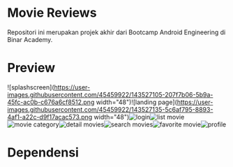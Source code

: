 # Movie Reviews
Repositori ini merupakan projek akhir dari Bootcamp Android Engineering di Binar Academy.
# Preview
![splashscreen](https://user-images.githubusercontent.com/45459922/143527105-207f7b06-5b9a-45fc-ac0b-c676a6cf8512.png width="48")![landing page](https://user-images.githubusercontent.com/45459922/143527135-5c6af795-8893-4af1-a22c-d9f17acac573.png width="48")![login](https://user-images.githubusercontent.com/45459922/143527149-56bc4f33-e3a0-43e6-b966-ce9bb7bf63fa.png)![list movie](https://user-images.githubusercontent.com/45459922/143527159-6f492e32-36bf-4ba8-95e9-24bb7a82e3e1.png)![movie category](https://user-images.githubusercontent.com/45459922/143527186-49719dcc-ca52-4b9f-9069-6023f09463bf.png)![detail movies](https://user-images.githubusercontent.com/45459922/143527225-f3dda6fa-27eb-4abb-a56a-14f334e77979.png)![search movies](https://user-images.githubusercontent.com/45459922/143527271-a6151106-a83f-402f-b6ff-421c5a2712dc.png)![favorite movie](https://user-images.githubusercontent.com/45459922/143527287-f3c5a31b-f151-4723-a3f9-f1df045aca6f.png)![profile](https://user-images.githubusercontent.com/45459922/143527304-fb044939-7a2f-4cd8-859a-27d7daaf73ec.jpg)
# Dependensi

